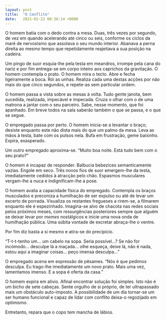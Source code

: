 ```yaml
---
layout: post
title:  "O Conflito"
date:   2021-02-22 00:36:14 +0000
---
```

O homem batia com o dedo contra a mesa. Duas, três vezes por segundo, de vez em quando acelerando até cinco ou seis, conforme os ciclos da maré de nervosismo que assolava o seu mundo interior. Abanava a perna direita ao mesmo tempo que repetidamente reajeitava a sua posição na cadeira.

Um pingo de suor esquia-lhe pela testa em meandros, irrompe pela cana do nariz e por fim entrega-se em corpo inteiro aos caprichos da gravitação. O homem contempla o prato. O homem mira o tecto. Abre e fecha ligeiramente a boca. Rói as unhas. Realiza cada uma destas acções por não mais do que cinco segundos, e repete-as sem particular ordem.

O homem passa a vista sobre as mesas à volta. Tudo gente janota, bem sucedida, realizada, impecável e impecada. Cruza o olhar com o de uma matrona a jantar com o seu parceiro. Sabe, nesse momento, que foi apanhado. Em breve todos na sala saberão também o que se passa, e o que se segue.

O empregado passa por perto. O homem inicia-se a levantar o braço; desiste enquanto este não dista mais do que um palmo da mesa. Leva as mãos à testa, bate com os pulsos nela. Bufa em frustração, geme baixinho. Expira, exasperado.

Um outro empregado aproxima-se. “Muito boa noite. Está tudo bem com o seu prato?”

O homem é incapaz de responder. Balbucia bebezices semanticamente vazias. Engole em seco. Três novos fios de suor emergem-lhe da testa, imediatamente cedidos à atracção pelo chão. Espasmos musculares vergam-lhe a nuca e indignificam-lhe a pose.

O homem avalia a capacidade física do empregado. Contempla os braços musculados e preconiza a humilhação de ser expulso ou até de levar um excerto de porrada. Visualiza os restantes fregueses a rirem-se, a filmarem enquanto ele é espezinhado. Imagina-se alvo de chacota nas redes sociais pelos próximos meses, com ressurgências posteriores sempre que alguém se deixar levar por _memes_ nostálgicos e inicie uma nova onda de humilhação pública. Uma súbita vontade de excretar abraça-lhe o ventre.

Por fim diz basta a si mesmo e atira-se do precipício. 

“T-t-t-tenho um… um cabelo na sopa. Seria possível...? Se não for incómodo… desculpe lá a maçada… olhe esqueça, deixe lá, não é nada, estou aqui a imaginar coisas... peço imensa desculpa...”

O empregado acena em expressão de pêsames. “Nós é que pedimos desculpa. Eu trago-lhe imediatamente um novo prato. Mais uma vez, lamentamos imenso. E a sopa é oferta da casa.”

O homem expira em alívio. Afinal encontrar solução foi simples. Isto não é um bicho de sete cabeças. Sente orgulho de si próprio, de ter ultrapassado mais um obstáculo auto-imposto. A possibilidade de um dia tornar-se um ser humano funcional e capaz de lidar com conflito deixa-o regozijado em optimismo.

Entretanto, repara que o copo tem mancha de lábios.
